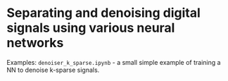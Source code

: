 # Separating and denoising digital signals using various neural networks  

Examples:
`denoiser_k_sparse.ipynb` - a small simple example of training a NN to denoise k-sparse signals.   

